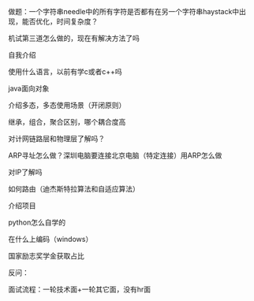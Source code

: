 做题：一个字符串needle中的所有字符是否都有在另一个字符串haystack中出现，能否优化，时间复杂度？

机试第三道怎么做的，现在有解决方法了吗

自我介绍

使用什么语言，以前有学c或者c++吗

java面向对象

介绍多态，多态使用场景（开闭原则）

继承，组合，聚合区别，哪个耦合度高

对计网链路层和物理层了解吗？

ARP寻址怎么做？深圳电脑要连接北京电脑（特定连接）用ARP怎么做

对IP了解吗

如何路由（迪杰斯特拉算法和自适应算法）

介绍项目

python怎么自学的

在什么上编码（windows）

国家励志奖学金获取占比

反问：

面试流程：一轮技术面+一轮其它面，没有hr面



